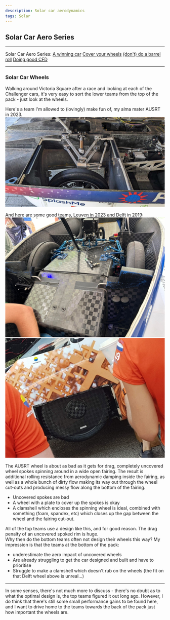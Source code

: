 ```yaml
---
description: Solar car aerodynamics
tags: Solar
---
```


## Solar Car Aero Series

---

Solar Car Aero Series: 
[A winning car]()
[Cover your wheels]()
[(don't) do a barrel roll]()
[Doing good CFD]()

---

### Solar Car Wheels

Walking around Victoria Square after a race and looking at each of the Challenger cars, it's very easy to sort the lower teams from the top of the pack - just look at the wheels.

Here's a team I'm allowed to (lovingly) make fun of, my alma mater AUSRT in 2023. 
![AUSRT Wheel](/images/solarCars/ausrtWheel.jpg)

And here are some good teams, Leuven in 2023 and Delft in 2019:
![leuven Wheel](/images/solarCars/leuvenWheel.jpg)
![delft Wheel](/images/solarCars/delftWheel.jpg)

The AUSRT wheel is about as bad as it gets for drag, completely uncovered wheel spokes spinning around in a wide open fairing.
The result is additional rolling resistance from aerodynamic damping inside the fairing, as well as a whole bunch of dirty flow making its way out through the wheel cut-outs and producing messy flow along the bottom of the fairing.

- Uncovered spokes are bad  
- A wheel with a plate to cover up the spokes is okay  
- A clamshell which encloses the spinning wheel is ideal, combined with something (foam, spandex, etc) which closes up the gap between the wheel and the fairing cut-out.

All of the top teams use a design like this, and for good reason.
The drag penalty of an uncovered spoked rim is huge.  
Why then do the bottom teams often not design their wheels this way? My impression is that the teams at the bottom of the pack:
- underestimate the aero impact of uncovered wheels
- Are already struggling to get the car designed and built and have to prioritise
- Struggle to make a clamshell which doesn't rub on the wheels (the fit on that Delft wheel above is unreal...)

---

In some senses, there's not much more to discuss - there's no doubt as to what the optimal design is, the top teams figured it out long ago. 
However, I do think that there's still some small performance gains to be found here, and I want to drive home to the teams towards the back of the pack just how important the wheels are.

